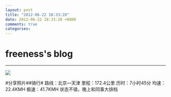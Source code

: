 ```yaml
---
layout: post
title: "2012-06-22 18:33:28"
date: 2012-06-22 18:33:28 +0800
comments: true
categories: 
---
```


# freeness's blog

----------

![](http://okqmqrbgo.bkt.clouddn.com/201206221833281.jpg)

>
\#分享照片\#\#骑行\#
路线：北京—天津
里程：172.4公里
历时：7小时45分
均速：22.4KMH
极速：41.7KMH
状态不错，晚上和同事大排档
